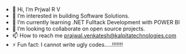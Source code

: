- 👋 Hi, I’m Prjwal R V
- 👀 I’m interested in building Software Solutions.
- 🌱 I’m currently learning .NET Fulltack Development with POWER BI
- 💞️ I’m looking to collaborate on open source projects.
- 📫 How to reach me prajwal.venkatesh@kalpitatechnologies.com
- ⚡ Fun fact: I cannot write ugly codes.....!!!!!!!

<!---
WorkWithPrjwal/WorkWithPrjwal is a ✨ special ✨ repository because its `README.md` (this file) appears on your GitHub profile.
You can click the Preview link to take a look at your changes.
--->
